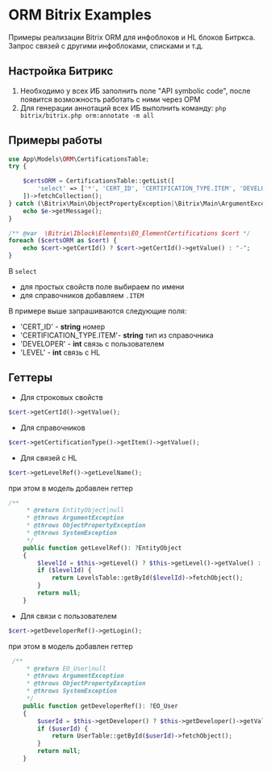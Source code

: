 # ORM Bitrix Examples
Примеры реализации Bitrix ORM для инфоблоков и HL блоков Битркса. Запрос связей с другими инфоблоками, списками и т.д.

## Настройка Битрикс
1. Необходимо у всех ИБ заполнить поле "API symbolic code", после появится возможность работать с ними через ОРМ
2. Для генерации аннотаций всех ИБ выполнить команду: `php bitrix/bitrix.php orm:annotate -m all`

## Примеры работы

```php
use App\Models\ORM\CertificationsTable;
try {

    $certsORM = CertificationsTable::getList([
        'select' => ['*', 'CERT_ID', 'CERTIFICATION_TYPE.ITEM', 'DEVELOPER', 'LEVEL']
    ])->fetchCollection();
} catch (\Bitrix\Main\ObjectPropertyException|\Bitrix\Main\ArgumentException|\Bitrix\Main\SystemException $e) {
    echo $e->getMessage();
}

/** @var  \Bitrix\Iblock\Elements\EO_ElementCertifications $cert */
foreach ($certsORM as $cert) {
    echo $cert->getCertId() ? $cert->getCertId()->getValue() : "-";
}
```
В `select` 
- для простых свойств поле выбираем по имени
- для справочников добавляем `.ITEM`

В примере выше запрашиваются следующие поля:

- 'CERT_ID' - **string** номер
- 'CERTIFICATION_TYPE.ITEM'- **string** тип из справочника
- 'DEVELOPER' - **int** связь с пользователем
- 'LEVEL' - **int** связь с HL


## Геттеры

- Для строковых свойств
```php
$cert->getCertId()->getValue();
```
- Для справочников
```php
$cert->getCertificationType()->getItem()->getValue();
```
- Для связей с HL
```php
$cert->getLevelRef()->getLevelName();
```
при этом в модель добавлен геттер
```php
/**
     * @return EntityObject|null
     * @throws ArgumentException
     * @throws ObjectPropertyException
     * @throws SystemException
     */
    public function getLevelRef(): ?EntityObject
    {
        $levelId = $this->getLevel() ? $this->getLevel()->getValue() : null;
        if ($levelId) {
            return LevelsTable::getById($levelId)->fetchObject();
        }
        return null;
    }
```
- Для связи с пользователем
```php
$cert->getDeveloperRef()->getLogin();
```
при этом в модель добавлен геттер
```php
 /**
     * @return EO_User|null
     * @throws ArgumentException
     * @throws ObjectPropertyException
     * @throws SystemException
     */
    public function getDeveloperRef(): ?EO_User
    {
        $userId = $this->getDeveloper() ? $this->getDeveloper()->getValue() : null;
        if ($userId) {
            return UserTable::getById($userId)->fetchObject();
        }
        return null;
    }
```
